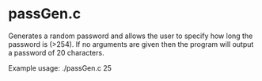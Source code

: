passGen.c
=========

Generates a random password and allows the user to specify
how long the password is (>254). If no arguments are given
then the program will output a password of 20 characters.

 Example usage:
	 ./passGen.c 25

